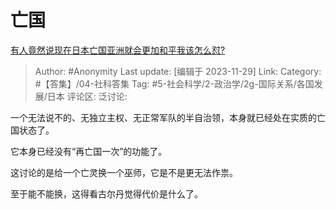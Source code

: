 # 亡国
[有人竟然说现在日本亡国亚洲就会更加和平我该怎么怼?](https://www.zhihu.com/question/631689558/answer/3306249565)

> Author: #Anonymity
> Last update: [编辑于 2023-11-29]
> Link:
> Category: #【答集】/04-社科答集
> Tag: #5-社会科学/2-政治学/2g-国际关系/各国发展/日本
> 评论区:
> 泛讨论:

一个无法说不的、无独立主权、无正常军队的半自治领，本身就已经处在实质的亡国状态了。

它本身已经没有“再亡国一次”的功能了。

这讨论的是给一个亡灵换一个巫师，它是不是更无法作祟。

至于能不能换，这得看古尔丹觉得代价是什么了。
